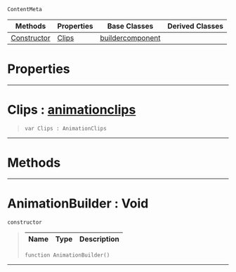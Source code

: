  `ContentMeta`

|Methods|Properties|Base Classes|Derived Classes|
|---|---|---|---|
|[Constructor](animationbuilder.md#animationbuilder-void)|[Clips](animationbuilder.md#clips-zilch-engine-docume)|[buildercomponent](buildercomponent.md)| |


 #  Properties


---  
 #  Clips : [animationclips](animationclips.md)

> 
> ```TS:Nada
> var Clips : AnimationClips


---  
 #  Methods


---  
 #  AnimationBuilder : Void

 `constructor`

> 
> |Name|Type|Description|
> |---|---|---|
> ```TS:Nada
> function AnimationBuilder()
> ``` 


---  
 

 